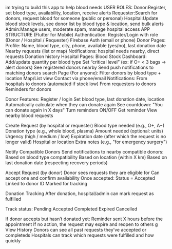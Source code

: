 im trying  to build this app to help blood needs 
USER ROLES:
    Donor:Register, set blood type, availability, location, receive alerts
    Requester:Search for donors, request blood for someone (public or personal)
    Hospital:Update blood stock levels, see donor list by blood type & location, send bulk alerts
    Admin:Manage users, moderate spam, manage hospital access
APP STRUCTURE (Flutter for Mobile)
Authentication:
    Register/Login with role (Donor / Hospital / Requester)
    Firebase Auth (email or phone)
Donor Pages:
    Profile: Name, blood type, city, phone, available (yes/no), last donation date
    Nearby requests (list or map)
    Notifications: hospital needs nearby, direct requests
    Donation history
Hospital Pages:
    Blood Stock Dashboard: Add/update quantity per blood type
    Set “critical level” (ex: if O+ < 3 bags → alert donors)
    See registered donors nearby
    Send push notifications to matching donors
search Page (For anyone):
    Filter donors by blood type + location
    Map/List view
    Contact via phone/email
Notifications:
    From hospitals to donors (automated if stock low)
    From requesters to donors
    Reminders for donors

Donor Features:
Register / login
Set blood type, last donation date, location
Automatically calculate when they can donate again
See countdown: "You can donate again in X days"
Turn reminders ON/OFF
Get reminder 
View nearby blood requests

Create Request (by hospital or requester)
Blood type needed (e.g., O+, A−)
Donation type (e.g., whole blood, plasma)
Amount needed (optional: units)
Urgency (high / medium / low)
Expiration date (after which the request is no longer valid)
Hospital or location
Extra notes (e.g., "for emergency surgery")

Notify Compatible Donors
Send notifications to nearby compatible donors:
Based on blood type compatibility
Based on location (within X km)
Based on last donation date (respecting recovery periods)

Accept Request (by donor)
Donor sees requests they are eligible for
Can accept one and confirm availability
    Once accepted:
        Status = Accepted
        Linked to donor ID
        Marked for tracking

Donation Tracking
After donation, hospital/admin can mark request as fulfilled

Track status:
Pending
Accepted
Completed
Expired
Cancelled
 

If donor accepts but hasn’t donated yet:
Reminder sent X hours before the appointment
If no action, the request may expire and reopen to others
g
View History
Donors can see all past requests they’ve accepted or completeds
Hospitals can track which requests were fulfilled and how quickly